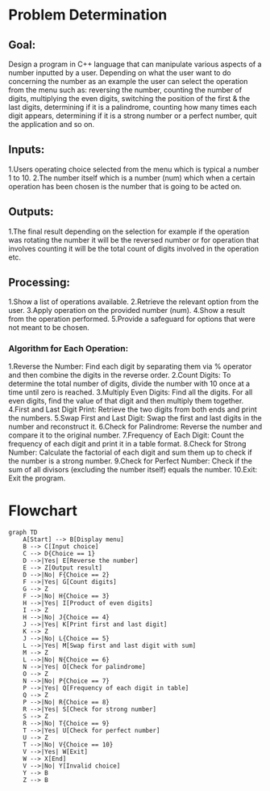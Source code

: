 # Problem Determination


## Goal: 
Design a program in C++ language that can manipulate various aspects of a number inputted by a user.
Depending on what the user want to do concerning the number as an example the user can select the operation from the menu such as: 
reversing the number, counting the number of digits, multiplying the even digits, switching the position of the first & the last digits, determining if it is a palindrome, counting how many times each digit appears, determining if it is a strong number or a perfect number, quit the application and so on.
## Inputs:
1.Users operating choice selected from the menu which is typical a number 1 to 10.
2.The number itself which is a number (num) which when a certain operation has been chosen is the number that is going to be acted on.
## Outputs:
1.The final result depending on the selection for example if the operation was rotating the number it will be the reversed number or for operation that involves
counting it will be the total count of digits involved in the operation etc.
## Processing:
1.Show a list of operations available.
2.Retrieve the relevant option from the user.
3.Apply operation on the provided number (num).
4.Show a result from the operation performed.
5.Provide a safeguard for options that were not meant to be chosen.
### Algorithm for Each Operation:
1.Reverse the Number:
Find each digit by separating them via % operator and then combine the digits in the reverse order.
2.Count Digits:
To determine the total number of digits, divide the number with 10 once at a time until zero is reached.
3.Multiply Even Digits:
Find all the digits. For all even digits, find the value of that digit and then multiply them together.
4.First and Last Digit Print:
Retrieve the two digits from both ends and print the numbers.
5.Swap First and Last Digit:
Swap the first and last digits in the number and reconstruct it.
6.Check for Palindrome:
Reverse the number and compare it to the original number.
7.Frequency of Each Digit:
Count the frequency of each digit and print it in a table format.
8.Check for Strong Number:
Calculate the factorial of each digit and sum them up to check if the number is a strong number.
9.Check for Perfect Number:
Check if the sum of all divisors (excluding the number itself) equals the number.
10.Exit:
Exit the program.
# Flowchart

``` mermaid
graph TD
    A[Start] --> B[Display menu]
    B --> C[Input choice]
    C --> D{Choice == 1}
    D -->|Yes| E[Reverse the number]
    E --> Z[Output result]
    D -->|No| F{Choice == 2}
    F -->|Yes| G[Count digits]
    G --> Z
    F -->|No| H{Choice == 3}
    H -->|Yes| I[Product of even digits]
    I --> Z
    H -->|No| J{Choice == 4}
    J -->|Yes| K[Print first and last digit]
    K --> Z
    J -->|No| L{Choice == 5}
    L -->|Yes| M[Swap first and last digit with sum]
    M --> Z
    L -->|No| N{Choice == 6}
    N -->|Yes| O[Check for palindrome]
    O --> Z
    N -->|No| P{Choice == 7}
    P -->|Yes| Q[Frequency of each digit in table]
    Q --> Z
    P -->|No| R{Choice == 8}
    R -->|Yes| S[Check for strong number]
    S --> Z
    R -->|No| T{Choice == 9}
    T -->|Yes| U[Check for perfect number]
    U --> Z
    T -->|No| V{Choice == 10}
    V -->|Yes| W[Exit]
    W --> X[End]
    V -->|No| Y[Invalid choice]
    Y --> B
    Z --> B



```

    